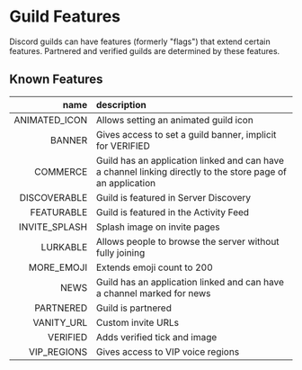 # Guild Features
Discord guilds can have features (formerly "flags") that extend certain features.
Partnered and verified guilds are determined by these features.

## Known Features
| name | description |
| --: | :-- |
| ANIMATED\_ICON | Allows setting an animated guild icon |
| BANNER | Gives access to set a guild banner, implicit for VERIFIED |
| COMMERCE | Guild has an application linked and can have a channel linking directly to the store page of an application |
| DISCOVERABLE | Guild is featured in Server Discovery |
| FEATURABLE | Guild is featured in the Activity Feed |
| INVITE\_SPLASH | Splash image on invite pages |
| LURKABLE | Allows people to browse the server without fully joining |
| MORE\_EMOJI | Extends emoji count to 200 |
| NEWS | Guild has an application linked and can have a channel marked for news |
| PARTNERED | Guild is partnered |
| VANITY\_URL | Custom invite URLs |
| VERIFIED | Adds verified tick and image |
| VIP\_REGIONS | Gives access to VIP voice regions |
